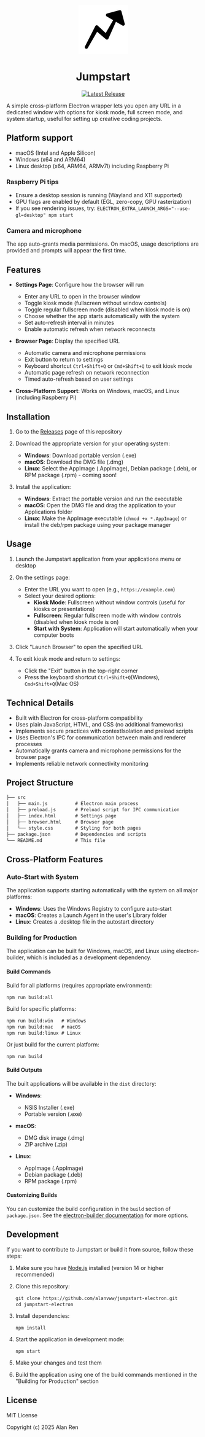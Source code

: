 <p align="center">
  <img src="./icons/icon.png" alt="Jumpstart Logo" width="128" height="128">
</p>

<h1 align="center">Jumpstart</h1>

<p align="center">
  <a href="https://github.com/alanvww/jumpstart-electron/releases/latest">
    <img src="https://img.shields.io/github/v/release/alanvww/jumpstart-electron?style=flat-square" alt="Latest Release">
  </a>
</p>

A simple cross-platform Electron wrapper lets you open any URL in a dedicated window with options for kiosk mode, full screen mode, and system startup, useful for setting up creative coding projects.

## Platform support

- macOS (Intel and Apple Silicon)
- Windows (x64 and ARM64)
- Linux desktop (x64, ARM64, ARMv7l) including Raspberry Pi

### Raspberry Pi tips

- Ensure a desktop session is running (Wayland and X11 supported)
- GPU flags are enabled by default (EGL, zero-copy, GPU rasterization)
- If you see rendering issues, try: `ELECTRON_EXTRA_LAUNCH_ARGS="--use-gl=desktop" npm start`

### Camera and microphone

The app auto-grants media permissions. On macOS, usage descriptions are provided and prompts will appear the first time.

## Features

- **Settings Page**: Configure how the browser will run

  - Enter any URL to open in the browser window
  - Toggle kiosk mode (fullscreen without window controls)
  - Toggle regular fullscreen mode (disabled when kiosk mode is on)
  - Choose whether the app starts automatically with the system
  - Set auto-refresh interval in minutes
  - Enable automatic refresh when network reconnects

- **Browser Page**: Display the specified URL

  - Automatic camera and microphone permissions
  - Exit button to return to settings
  - Keyboard shortcut `Ctrl+Shift+Q` or `Cmd+Shift+Q` to exit kiosk mode
  - Automatic page refresh on network reconnection
  - Timed auto-refresh based on user settings

- **Cross-Platform Support**: Works on Windows, macOS, and Linux (including Raspberry Pi)

## Installation

1. Go to the [Releases](https://github.com/alanvww/jumpstart-electron/releases/latest) page of this repository

2. Download the appropriate version for your operating system:

   - **Windows**: Download portable version (.exe)
   - **macOS**: Download the DMG file (.dmg)
   - **Linux**: Select the AppImage (.AppImage), Debian package (.deb), or RPM package (.rpm) - coming soon!

3. Install the application:
   - **Windows**: Extract the portable version and run the executable
   - **macOS**: Open the DMG file and drag the application to your Applications folder
   - **Linux**: Make the AppImage executable (`chmod +x *.AppImage`) or install the deb/rpm package using your package manager

## Usage

1. Launch the Jumpstart application from your applications menu or desktop

2. On the settings page:

   - Enter the URL you want to open (e.g., `https://example.com`)
   - Select your desired options:
     - **Kiosk Mode**: Fullscreen without window controls (useful for kiosks or presentations)
     - **Fullscreen**: Regular fullscreen mode with window controls (disabled when kiosk mode is on)
     - **Start with System**: Application will start automatically when your computer boots

3. Click "Launch Browser" to open the specified URL

4. To exit kiosk mode and return to settings:
   - Click the "Exit" button in the top-right corner
   - Press the keyboard shortcut `Ctrl+Shift+Q`(Windows), `Cmd+Shift+Q`(Mac OS)

## Technical Details

- Built with Electron for cross-platform compatibility
- Uses plain JavaScript, HTML, and CSS (no additional frameworks)
- Implements secure practices with contextIsolation and preload scripts
- Uses Electron's IPC for communication between main and renderer processes
- Automatically grants camera and microphone permissions for the browser page
- Implements reliable network connectivity monitoring

## Project Structure

```
├── src
│   ├── main.js          # Electron main process
│   ├── preload.js       # Preload script for IPC communication
│   ├── index.html       # Settings page
│   ├── browser.html     # Browser page
│   └── style.css        # Styling for both pages
├── package.json         # Dependencies and scripts
└── README.md            # This file
```

## Cross-Platform Features

### Auto-Start with System

The application supports starting automatically with the system on all major platforms:

- **Windows**: Uses the Windows Registry to configure auto-start
- **macOS**: Creates a Launch Agent in the user's Library folder
- **Linux**: Creates a .desktop file in the autostart directory

### Building for Production

The application can be built for Windows, macOS, and Linux using electron-builder, which is included as a development dependency.

#### Build Commands

Build for all platforms (requires appropriate environment):

```
npm run build:all
```

Build for specific platforms:

```
npm run build:win   # Windows
npm run build:mac   # macOS
npm run build:linux # Linux
```

Or just build for the current platform:

```
npm run build
```

#### Build Outputs

The built applications will be available in the `dist` directory:

- **Windows**:

  - NSIS Installer (.exe)
  - Portable version (.exe)

- **macOS**:

  - DMG disk image (.dmg)
  - ZIP archive (.zip)

- **Linux**:
  - AppImage (.AppImage)
  - Debian package (.deb)
  - RPM package (.rpm)

#### Customizing Builds

You can customize the build configuration in the `build` section of `package.json`. See the [electron-builder documentation](https://www.electron.build/) for more options.

## Development

If you want to contribute to Jumpstart or build it from source, follow these steps:

1. Make sure you have [Node.js](https://nodejs.org/) installed (version 14 or higher recommended)

2. Clone this repository:

   ```
   git clone https://github.com/alanvww/jumpstart-electron.git
   cd jumpstart-electron
   ```

3. Install dependencies:

   ```
   npm install
   ```

4. Start the application in development mode:

   ```
   npm start
   ```

5. Make your changes and test them

6. Build the application using one of the build commands mentioned in the "Building for Production" section

## License

MIT License

Copyright (c) 2025 Alan Ren
